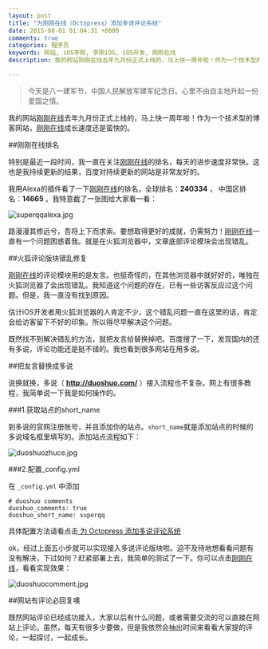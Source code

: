```yaml
---
layout: post
title: "为刚刚在线（Octopress）添加多说评论系统"
date: 2015-08-01 01:04:31 +0800
comments: true
categories: 程序员
keywords: 网站, iOS李刚, 李刚iOS, iOS开发, 刚刚在线
description: 我的网站刚刚在线去年九月份正式上线的，马上快一周年啦！作为一个技术型的博客网站，刚刚在线成长速度还是蛮快的。

---
```


>今天是八一建军节，中国人民解放军建军纪念日。心里不由自主地升起一份爱国之情。

我的网站[刚刚在线](http://www.superqq.com/)去年九月份正式上线的，马上快一周年啦！作为一个技术型的博客网站，[刚刚在线](http://www.superqq.com/)成长速度还是蛮快的。

##刚刚在线排名

特别是最近一段时间，我一直在关注[刚刚在线](http://www.superqq.com/)的排名，每天的进步速度非常快。这也是我持续更新的结果，百度对持续更新的网站是非常友好的。

我用Alexa的插件看了一下[刚刚在线](http://www.superqq.com/)的排名，全球排名：**240334** ， 中国区排名：**14665** 。我特意截了一张图给大家看一看：

![superqqalexa.jpg](http://7xkkk9.com1.z0.glb.clouddn.com/superqqalexa.jpg)

路漫漫其修远兮，吾将上下而求索。要想取得更好的成就，仍需努力！[刚刚在线](http://www.superqq.com/)一直有一个问题困惑着我。就是在火狐浏览器中，文章底部评论模块会出现错乱。

##火狐评论版块错乱修复

[刚刚在线](http://www.superqq.com/)的评论模块用的是友言。也挺奇怪的，在其他浏览器中就好好的，唯独在火狐浏览器了会出现错乱。我知道这个问题的存在，已有一些访客反应过这个问题。但是，我一直没有找到原因。

估计iOS开发者用火狐浏览器的人肯定不少，这个错乱问题一直在这里的话，肯定会给访客留下不好的印象。所以得尽早解决这个问题。

既然找不到解决错乱的方法，就把友言给替换掉吧。百度搜了一下，发现国内的还有多说，评论功能还是挺不错的。我也看到很多网站在用多说。

##把友言替换成多说

说换就换，多说（ **http://duoshuo.com/** ）接入流程也不复杂。网上有很多教程，我简单说一下我是如何操作的。

###1.获取站点的short_name

到多说的官网注册账号，并且添加你的站点。`short_name`就是添加站点的时候的多说域名框里填写的。添加站点流程如下：

![duoshuozhuce.jpg](http://7xkkk9.com1.z0.glb.clouddn.com/duoshuozhuce.jpg)

###2.配置_config.yml

在 `_config.yml` 中添加

	# duoshuo comments
	duoshuo_comments: true
	duoshuo_short_name: superqq

具体配置方法请看点击[ 为 Octopress 添加多说评论系统 ](http://blog.csdn.net/iosdevtip/article/details/47179709)
 
ok，经过上面五小步就可以实现接入多说评论版块啦。迫不及待地想看看问题有没有解决，下过如何？赶紧部署上去，我简单的测试了一下。你可以点击[刚刚在线](http://www.superqq.com/)，看看实现效果：
 
![duoshuocomment.jpg](http://7xkkk9.com1.z0.glb.clouddn.com/duoshuocomment.jpg)
  
##网站有评论必回复噢

既然网站评论已经成功接入，大家以后有什么问题，或者需要交流的可以直接在网站上评论。虽然，每天有很多少要做，但是我依然会抽出时间来看看大家提的评论，一起探讨，一起成长。